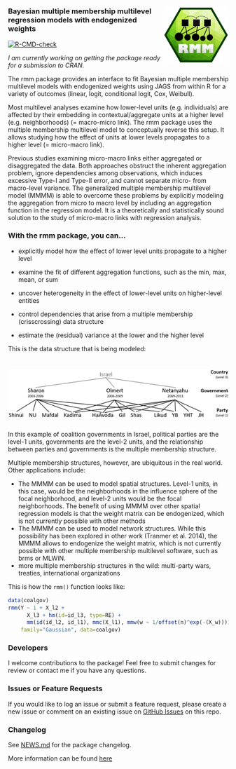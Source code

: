 
<!-- README.md is generated from README.Rmd. Please edit that file -->

# <img src="man/figures/rmm-hexagon.png" align="right" />

### Bayesian multiple membership multilevel regression models with endogenized weights

<!-- badges: start -->

[![R-CMD-check](https://github.com/benrosche/rmm/workflows/R-CMD-check/badge.svg)](https://github.com/benrosche/rmm/actions)
<!-- badges: end -->

*I am currently working on getting the package ready for a submission to
CRAN.*

The rmm package provides an interface to fit Bayesian multiple
membership multilevel models with endogenized weights using JAGS from
within R for a variety of outcomes (linear, logit, conditional logit,
Cox, Weibull).

Most multilevel analyses examine how lower-level units
(e.g. individuals) are affected by their embedding in
contextual/aggregate units at a higher level (e.g. neighborhoods) (=
macro-micro link). The rmm package uses the multiple membership
multilevel model to conceptually reverse this setup. It allows studying
how the effect of units at lower levels propagates to a higher level (=
micro-macro link).

Previous studies examining micro-macro links either aggregated or
disaggregated the data. Both approaches obstruct the inherent
aggregation problem, ignore dependencies among observations, which
induces excessive Type-I and Type-II error, and cannot separate micro-
from macro-level variance. The generalized multiple membership
multilevel model (MMMM) is able to overcome these problems by explicitly
modeling the aggregation from micro to macro level by including an
aggregation function in the regression model. It is a theoretically and
statistically sound solution to the study of micro-macro links with
regression analysis.

### With the **rmm** package, you can…

-   explicitly model how the effect of lower level units propagate to a
    higher level

-   examine the fit of different aggregation functions, such as the min,
    max, mean, or sum

-   uncover heterogeneity in the effect of lower-level units on
    higher-level entities

-   control dependencies that arise from a multiple membership
    (crisscrossing) data structure

-   estimate the (residual) variance at the lower and the higher level

This is the data structure that is being modeled:

# <img src="man/figures/rmm-datastructure.png" />

In this example of coalition governments in Israel, political parties
are the level-1 units, governments are the level-2 units, and the
relationship between parties and governments is the multiple membership
structure.

Multiple membership structures, however, are ubiquitous in the real
world. Other applications include:

-   The MMMM can be used to model spatial structures. Level-1 units, in
    this case, would be the neighborhoods in the influence sphere of the
    focal neighborhood, and level-2 units would be the focal
    neighborhoods. The benefit of using MMMM over other spatial
    regression models is that the weight matrix can be endogenized,
    which is not currently possible with other methods
-   The MMMM can be used to model network structures. While this
    possibility has been explored in other work (Tranmer et al. 2014),
    the MMMM allows to endogenize the weight matrix, which is not
    currently possible with other multiple membership multilevel
    software, such as brms or MLWiN.
-   more multiple membership structures in the wild: multi-party wars,
    treaties, international organizations

This is how the `rmm()` function looks like:

``` r
data(coalgov)
rmm(Y ~ 1 + X_l2 + 
      X_l3 + hm(id=id_l3, type=RE) +
      mm(id(id_l2, id_l1), mmc(X_l1), mmw(w ~ 1/offset(n)^exp(-(X_w)))), 
    family="Gaussian", data=coalgov)
```

### Developers

I welcome contributions to the package! Feel free to submit changes for
review or contact me if you have any questions.

### Issues or Feature Requests

If you would like to log an issue or submit a feature request, please
create a new issue or comment on an existing issue on [GitHub
Issues](https://github.com/benrosche/rmm/issues) on this repo.

### Changelog

See [NEWS.md](https://github.com/benrosche/rmm/news/index.html) for the
package changelog.

More information can be found [here](http://benrosche.com/projects/rmm/)
